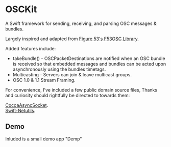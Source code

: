 # OSCKit
A Swift framework for sending, receiving, and parsing OSC messages &amp; bundles.

Largely inspired and adapted from [Figure 53's F53OSC Library](https://github.com/Figure53/F53OSC). 

Added features include:
 * takeBundle() - OSCPacketDestinations are notified when an OSC bundle is received so that embedded messages and bundles can be acted upon asynchronously using the bundles timetags.
 * Multicasting - Servers can join & leave multicast groups.
 * OSC 1.0 & 1.1 Stream Framing.

For convenience, I've included a few public domain source files, Thanks and curiosity should rightfully be directed to towards them:

[CocoaAsyncSocket](https://github.com/robbiehanson/CocoaAsyncSocket).  
[Swift-Netutils](https://github.com/svdo/swift-netutils).



## Demo

Inluded is a small demo app "Demp"
